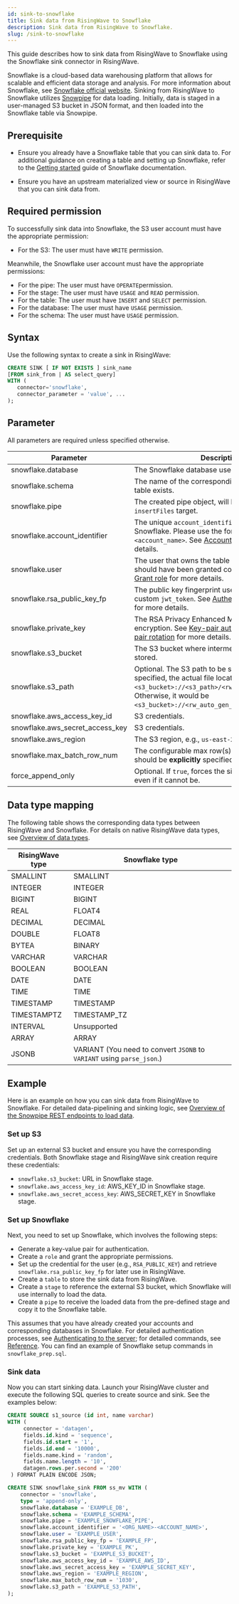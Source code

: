 ```yaml
---
id: sink-to-snowflake
title: Sink data from RisingWave to Snowflake
description: Sink data from RisingWave to Snowflake.
slug: /sink-to-snowflake
---
```


<head>
  <link rel="canonical" href="https://docs.risingwave.com/docs/current/sink-to-snowflake/" />
</head>

This guide describes how to sink data from RisingWave to Snowflake using the Snowflake sink connector in RisingWave.

Snowflake is a cloud-based data warehousing platform that allows for scalable and efficient data storage and analysis. For more information about Snowflake, see [Snowflake official website](https://www.snowflake.com/en/). Sinking from RisingWave to Snowflake utilizes [Snowpipe](https://docs.snowflake.com/en/user-guide/data-load-snowpipe-rest-apis) for data loading. Initially, data is staged in a user-managed S3 bucket in JSON format, and then loaded into the Snowflake table via Snowpipe.

## Prerequisite

- Ensure you already have a Snowflake table that you can sink data to. For additional guidance on creating a table and setting up Snowflake, refer to the [Getting started](https://docs.snowflake.com/en/user-guide-getting-started) guide of Snowflake documentation.

- Ensure you have an upstream materialized view or source in RisingWave that you can sink data from.

## Required permission

To successfully sink data into Snowflake, the S3 user account must have the appropriate permission:

- For the S3:  The user must have `WRITE` permission.

Meanwhile, the Snowflake user account must have the appropriate permissions:

- For the pipe: The user must have `OPERATE`permission.
- For the stage: The user must have `USAGE` and `READ` permission.
- For the table: The user must have `INSERT` and `SELECT` permission.
- For the database: The user must have `USAGE` permission.
- For the schema: The user must have `USAGE` permission.

## Syntax

Use the following syntax to create a sink in RisingWave:

```sql
CREATE SINK [ IF NOT EXISTS ] sink_name
[FROM sink_from | AS select_query]
WITH (
   connector='snowflake',
   connector_parameter = 'value', ...
);
```

## Parameter

All parameters are required unless specified otherwise.

| Parameter                      | Description                                                                                                                                      |
|--------------------------------|--------------------------------------------------------------------------------------------------------------------------------------------------|
| snowflake.database            | The Snowflake database used for sinking.                                                                                                          |
| snowflake.schema              | The name of the corresponding schema where sink table exists.                                                                                                  |
| snowflake.pipe                | The created pipe object, will be used as `insertFiles` target.                                                                                    |
| snowflake.account_identifier  | The unique `account_identifier` provided by Snowflake. Please use the form `<orgname>-<account_name>`. See [Account identifiers](https://docs.snowflake.com/en/user-guide/admin-account-identifier) for more details.|
| snowflake.user                | The user that owns the table to be sinked. The user should have been granted corresponding *role*. See [Grant role](https://docs.snowflake.com/en/sql-reference/sql/grant-role) for more details. |
| snowflake.rsa_public_key_fp   | The public key fingerprint used when generating custom `jwt_token`. See [Authenticating to the server](https://docs.snowflake.com/en/developer-guide/sql-api/authenticating) for more details. |
| snowflake.private_key         | The RSA Privacy Enhanced Mail (PEM) key **without** encryption. See [Key-pair authentication and key-pair rotation](https://docs.snowflake.com/en/user-guide/key-pair-auth) for more details.                                                                                                             |
| snowflake.s3_bucket           | The S3 bucket where intermediate sink files will be stored.                                                                                       |
| snowflake.s3_path             | Optional. The S3 path to be specified. If this field is specified, the actual file location would be `<s3_bucket>://<s3_path>/<rw_auto_gen_file_name>`. Otherwise, it would be `<s3_bucket>://<rw_auto_gen_file_name>`. |
| snowflake.aws_access_key_id   | S3 credentials.                                                                                                                                   |
| snowflake.aws_secret_access_key | S3 credentials.                                                                                                                                  |
| snowflake.aws_region          | The S3 region, e.g., `us-east-2`.                                                                                                                   |
| snowflake.max_batch_row_num   | The configurable max row(s) to batch, which should be **explicitly** specified.                                                                    |
| force_append_only             | Optional. If `true`, forces the sink to be append-only, even if it cannot be.                                                   |


## Data type mapping

The following table shows the corresponding data types between RisingWave and Snowflake. For details on native RisingWave data types, see [Overview of data types](/sql/sql-data-types.md).

| RisingWave type | Snowflake type |
|-----------------|---------------|
| SMALLINT | SMALLINT |
| INTEGER | INTEGER |
| BIGINT | BIGINT |
| REAL | FLOAT4 |
| DECIMAL | DECIMAL |
| DOUBLE | FLOAT8 |
| BYTEA | BINARY |
| VARCHAR | VARCHAR |
| BOOLEAN | BOOLEAN |
| DATE | DATE |
| TIME | TIME |
| TIMESTAMP | TIMESTAMP |
| TIMESTAMPTZ | TIMESTAMP_TZ |
| INTERVAL | Unsupported |
| ARRAY | ARRAY |
| JSONB | VARIANT (You need to convert `JSONB` to `VARIANT` using `parse_json`.) |

## Example

Here is an example on how you can sink data from RisingWave to Snowflake. For detailed data-pipelining and sinking logic, see [Overview of the Snowpipe REST endpoints to load data](https://docs.snowflake.com/user-guide/data-load-snowpipe-rest-overview).

### Set up S3

Set up an external S3 bucket and ensure you have the corresponding credentials. Both Snowflake stage and RisingWave sink creation require these credentials:

   - `snowflake.s3_bucket`: URL in Snowflake stage.
   - `snowflake.aws_access_key_id`: AWS_KEY_ID in Snowflake stage.
   - `snowflake.aws_secret_access_key`: AWS_SECRET_KEY in Snowflake stage.

### Set up Snowflake

   Next, you need to set up Snowflake, which involves the following steps:

   - Generate a key-value pair for authentication.
   - Create a `role` and grant the appropriate permissions.
   - Set up the credential for the user (e.g., `RSA_PUBLIC_KEY`) and retrieve `snowflake.rsa_public_key_fp` for later use in RisingWave.
   - Create a `table` to store the sink data from RisingWave.
   - Create a `stage` to reference the external S3 bucket, which Snowflake will use internally to load the data.
   - Create a `pipe` to receive the loaded data from the pre-defined stage and copy it to the Snowflake table.

This assumes that you have already created your accounts and corresponding databases in Snowflake. For detailed authentication processes, see [Authenticating to the server](https://docs.snowflake.com/en/developer-guide/sql-api/authenticating); for detailed commands, see [Reference](https://docs.snowflake.com/en/reference). You can find an example of Snowflake setup commands in `snowflake_prep.sql`.

### Sink data

Now you can start sinking data. Launch your RisingWave cluster and execute the following SQL queries to create source and sink. See the examples below:

```sql title="Create source"
CREATE SOURCE s1_source (id int, name varchar)
WITH (
     connector = 'datagen',
     fields.id.kind = 'sequence',
     fields.id.start = '1',
     fields.id.end = '10000',
     fields.name.kind = 'random',
     fields.name.length = '10',
     datagen.rows.per.second = '200'
 ) FORMAT PLAIN ENCODE JSON;
 ```

```sql title="Create sink"
CREATE SINK snowflake_sink FROM ss_mv WITH (
    connector = 'snowflake',
    type = 'append-only',
    snowflake.database = 'EXAMPLE_DB',
    snowflake.schema = 'EXAMPLE_SCHEMA',
    snowflake.pipe = 'EXAMPLE_SNOWFLAKE_PIPE',
    snowflake.account_identifier = '<ORG_NAME>-<ACCOUNT_NAME>',
    snowflake.user = 'EXAMPLE_USER',
    snowflake.rsa_public_key_fp = 'EXAMPLE_FP',
    snowflake.private_key = 'EXAMPLE_PK',
    snowflake.s3_bucket = 'EXAMPLE_S3_BUCKET',
    snowflake.aws_access_key_id = 'EXAMPLE_AWS_ID',
    snowflake.aws_secret_access_key = 'EXAMPLE_SECRET_KEY',
    snowflake.aws_region = 'EXAMPLE_REGION',
    snowflake.max_batch_row_num = '1030',
    snowflake.s3_path = 'EXAMPLE_S3_PATH',
);
 ```
